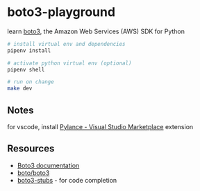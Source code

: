 # boto3-playground

learn [boto3](https://github.com/boto/boto3), the Amazon Web Services (AWS) SDK for Python

```sh
# install virtual env and dependencies
pipenv install

# activate python virtual env (optional)
pipenv shell

# run on change
make dev
```

## Notes

for vscode, install [Pylance&#32;-&#32;Visual&#32;Studio&#32;Marketplace](https://marketplace.visualstudio.com/items?itemName=ms-python.vscode-pylance) extension

## Resources

* [Boto3 documentation](https://boto3.readthedocs.io/)
* [boto/boto3](https://github.com/boto/boto3)
* [boto3-stubs](https://pypi.org/project/boto3-stubs/) - for code completion